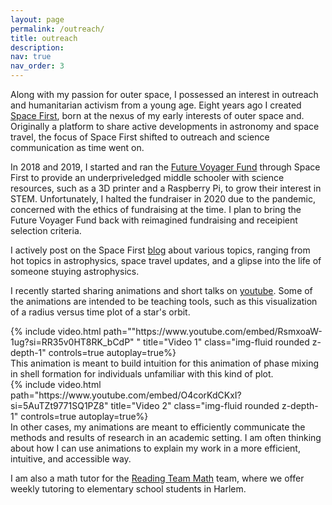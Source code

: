 ```yaml
---
layout: page
permalink: /outreach/
title: outreach
description:
nav: true
nav_order: 3
---
```


Along with my passion for outer space, I possessed an interest in outreach and humanitarian activism from a young age. Eight years ago I created [Space First](https://www.spacefirst.org), born at the nexus of my early interests of outer space and. Originally a platform to share active developments in astronomy and space travel, the focus of Space First shifted to outreach and science communication as time went on. 

In 2018 and 2019, I started and ran the [Future Voyager Fund](https://www.spacefirst.org/future-voyager-scholarship.html) through Space First to provide an underpriveledged middle schooler with science resources, such as a 3D printer and a Raspberry Pi, to grow their interest in STEM. Unfortunately, I halted the fundraiser in 2020 due to the pandemic, concerned with the ethics of fundraising at the time. I plan to bring the Future Voyager Fund back with reimagined fundraising and receipient selection criteria. 

I actively post on the Space First [blog](https://www.spacefirst.org/blog) about various topics, ranging from hot topics in astrophysics, space travel updates, and a glipse into the life of someone stuying astrophysics.

I recently started sharing animations and short talks on [youtube](https://youtube.com/@sgpspace). Some of the animations are intended to be teaching tools, such as this visualization of a radius versus time plot of a star's orbit.
<div class="row">
    <div class="col-sm mt-3 mt-md-0">
        {% include video.html path=""https://www.youtube.com/embed/RsmxoaW-1ug?si=RR35v0HT8RK_bCdP" " title="Video 1" class="img-fluid rounded z-depth-1" controls=true autoplay=true%}
    </div>
</div>
This animation is meant to build intuition for this animation of phase mixing in shell formation for individuals unfamiliar with this kind of plot.
<div class="row">
    <div class="col-sm mt-3 mt-md-0">
        {% include video.html path="https://www.youtube.com/embed/O4corKdCKxI?si=5AuTZt9771SQ1PZ8" title="Video 2" class="img-fluid rounded z-depth-1" controls=true autoplay=true%}
    </div>
</div> 
In other cases, my animations are meant to efficiently communicate the methods and results of research in an academic setting. I am often thinking about how I can use animations to explain my work in a more efficient, intuitive, and accessible way.

I am also a math tutor for the [Reading Team Math](https://www.communityservice.columbia.edu/content/reading-team) team, where we offer weekly tutoring to elementary school students in Harlem.

